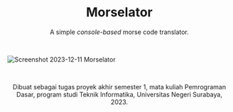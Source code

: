 <h1 align="center">Morselator</h1>
<p align="center">
A simple <i>console-based</i> morse code translator.
</p>

<br>

![Screenshot 2023-12-11 Morselator](https://github.com/dhiyazhar/morselator/assets/63506653/618e7ffd-366a-4632-a591-de3e58f9b958)

<br>

<p align="center">Dibuat sebagai tugas proyek akhir semester 1, mata kuliah Pemrograman Dasar, program studi Teknik Informatika, Universitas Negeri Surabaya, 2023.</p>



